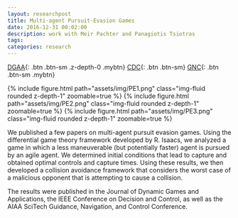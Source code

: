 ```yaml
---
layout: researchpost
title: Multi-agent Pursuit-Evasion Games
date: 2016-12-31 00:02:00
description: work with Meir Pachter and Panagiotis Tsiotras
tags: 
categories: research
---
```


[DGAA](http://link.springer.com/article/10.1007/s13235-014-0130-2/){: .btn .btn-sm .z-depth-0 .mybtn} [CDC](https://ieeexplore.ieee.org/document/7040055/){: .btn .btn-sm} [GNC](https://arc.aiaa.org/doi/10.2514/6.2016-2100){: .btn .btn-sm .mybtn}


{% include figure.html path="assets/img/PE1.png" class="img-fluid rounded z-depth-1" zoomable=true %}
{% include figure.html path="assets/img/PE2.png" class="img-fluid rounded z-depth-1" zoomable=true %}
{% include figure.html path="assets/img/PE3.png" class="img-fluid rounded z-depth-1" zoomable=true %}  

We published a few papers on multi-agent pursuit evasion games. Using the differential game theory framework developed by R. Isaacs, we analyzed a game in which a less maneuverable (but potentially faster) agent is pursued by an agile agent. We determined initial conditions that lead to capture and obtained optimal controls and capture times. Using these results, we then developed a collision avoidance framework that considers the worst case of a malicious opponent that is attempting to cause a collision.  

The results were published in the Journal of Dynamic Games and Applications, the IEEE Conference on Decision and Control, as well as the AIAA SciTech Guidance, Navigation, and Control Conference.
